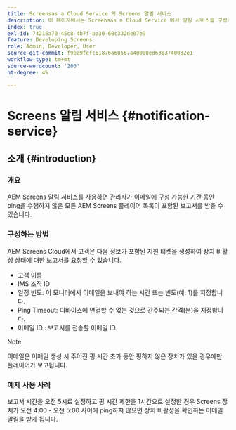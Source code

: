 ```yaml
---
title: Screensas a Cloud Service 의 Screens 알림 서비스
description: 이 페이지에서는 Screensas a Cloud Service 에서 알림 서비스를 구성하는 방법을 설명합니다.
index: true
exl-id: 74215a70-45c8-4b7f-ba30-60c332de07e9
feature: Developing Screens
role: Admin, Developer, User
source-git-commit: f9ba9fefc61876a60567a40000ed6303740032e1
workflow-type: tm+mt
source-wordcount: '200'
ht-degree: 4%

---
```


# Screens 알림 서비스 {#notification-service}

## 소개 {#introduction}

### 개요

AEM Screens 알림 서비스를 사용하면 관리자가 이메일에 구성 가능한 기간 동안 ping을 수행하지 않은 모든 AEM Screens 플레이어 목록이 포함된 보고서를 받을 수 있습니다.

### 구성하는 방법

AEM Screens Cloud에서 고객은 다음 정보가 포함된 지원 티켓을 생성하여 장치 비활성 상태에 대한 보고서를 요청할 수 있습니다.

* 고객 이름
* IMS 조직 ID
* 일정 빈도: 이 모니터에서 이메일을 보내야 하는 시간 또는 빈도(예: 1)를 지정합니다.
* Ping Timeout: 디바이스에 연결할 수 없는 것으로 간주되는 간격(분)을 지정합니다.
* 이메일 ID : 보고서를 전송할 이메일 ID

>[!NOTE]
>이메일은 이메일 생성 시 주어진 핑 시간 초과 동안 핑하지 않은 장치가 있을 경우에만 플레이어가 보고됩니다.

### 예제 사용 사례

보고서 시간을 오전 5시로 설정하고 핑 시간 제한을 1시간으로 설정한 경우 Screens 장치가 오전 4:00 - 오전 5:00 사이에 ping하지 않으면 장치 비활성을 확인하는 이메일 알림을 받게 됩니다.
